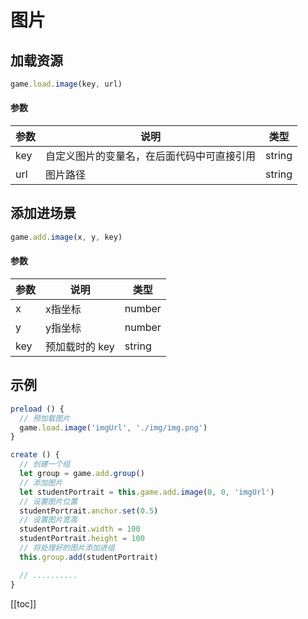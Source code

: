 # 图片

## 加载资源
```js
game.load.image(key, url)
```
#### 参数
| 参数        | 说明           | 类型  |
| ------------- |-------------| -----|
| key      | 自定义图片的变量名，在后面代码中可直接引用 | string |
| url  | 图片路径 | string |

## 添加进场景
```js
game.add.image(x, y, key)
```
#### 参数
| 参数        | 说明           | 类型  |
| ------------- |-------------| -----|
| x      | x指坐标 | number |
| y      | y指坐标 |   number |
| key      | 预加载时的 key | string |

## 示例
```js
preload () {
  // 预加载图片
  game.load.image('imgUrl', './img/img.png')
} 

create () {
  // 创建一个组
  let group = game.add.group()
  // 添加图片
  let studentPortrait = this.game.add.image(0, 0, 'imgUrl')
  // 设置图片位置
  studentPortrait.anchor.set(0.5)
  // 设置图片宽高
  studentPortrait.width = 100
  studentPortrait.height = 100
  // 将处理好的图片添加进组
  this.group.add(studentPortrait)

  // ..........
}

```


[[toc]]
